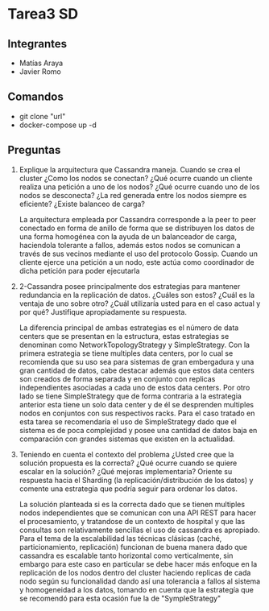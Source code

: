 # Tarea3 SD

## Integrantes 

- Matías Araya
- Javier Romo

## Comandos 

- git clone "url"
- docker-compose up -d


## Preguntas

1. Explique la arquitectura que Cassandra maneja. Cuando se crea el cluster ¿Como los nodos se conectan? 
¿Qué ocurre cuando un cliente realiza una petición a uno de los nodos? ¿Qué ocurre cuando uno de los nodos se desconecta? 
¿La red generada entre los nodos siempre es eficiente? ¿Existe balanceo de carga?

    La arquitectura empleada por Cassandra corresponde a la peer to peer conectado en forma de anillo de forma que se distribuyen los datos de una forma 
    homogénea con la ayuda de un balanceador de carga, haciendola tolerante a fallos, además estos nodos se comunican a través de sus vecinos mediante el uso 
    del protocolo Gossip. Cuando un cliente ejerce una petición a un nodo, este actúa como coordinador de dicha petición para poder ejecutarla 

2. 2-Cassandra posee principalmente dos estrategias para mantener redundancia en la replicación de datos. ¿Cuáles son estos? 
¿Cuál es la ventaja de uno sobre otro? ¿Cuál utilizaría usted para en el caso actual y por qué? Justifique 
apropiadamente su respuesta.

    La diferencia principal de ambas estrategias  es el número de data centers que se presentan en la estructura, estas estrategias
    se denominan como NetworkTopologyStrategy y SimpleStrategy.
    Con la primera estrategia se tiene multiples data centers, por lo cual se recomienda que su uso sea para sistemas 
    de gran embergadura y una gran cantidad de datos, cabe destacar además que estos data centers son creados de forma separada
    y en conjunto con replicas independientes asociadas a cada uno de estos data centers.
    Por otro lado se tiene SimpleStrategy que de forma contraria a la estrategia anterior esta tiene un solo data center y de
    él se desprenden multiples nodos en conjuntos con sus respectivos racks.
    Para el caso tratado en esta tarea se recomendaría el uso de SimpleStrategy dado que el sistema es de poca complejidad 
    y posee una cantidad de datos baja en comparación con grandes sistemas que existen en la actualidad.

3. Teniendo en cuenta el contexto del problema ¿Usted cree que la solución propuesta es la correcta? 
¿Qué ocurre cuando se quiere escalar en la solución? ¿Qué mejoras implementaria? 
Oriente su respuesta hacia el Sharding (la replicación/distribución de los datos) y comente una estrategia que 
podría seguir para ordenar los datos.

    La solución planteada si es la correcta dado que se tienen multiples nodos independientes que se comunican con una API REST
    para hacer el procesamiento, y tratandose de un contexto de hospital y que las consultas son relativamente 
    sencillas el uso de cassandra es apropiado. Para el tema de la escalabilidad las técnicas clásicas 
    (caché, particionamiento, replicación) funcionan de buena manera dado que cassandra es escalable tanto horizontal como 
    verticalmente, sin embargo para este caso en particular se debe hacer más enfoque en la replicación de los nodos dentro 
    del cluster haciendo replicas de cada nodo según su funcionalidad dando así una tolerancia a fallos al sistema y homogeneidad
    a los datos, tomando en cuenta que la estrategía que se recomendó para esta ocasión fue la de "SympleStrategy"
    